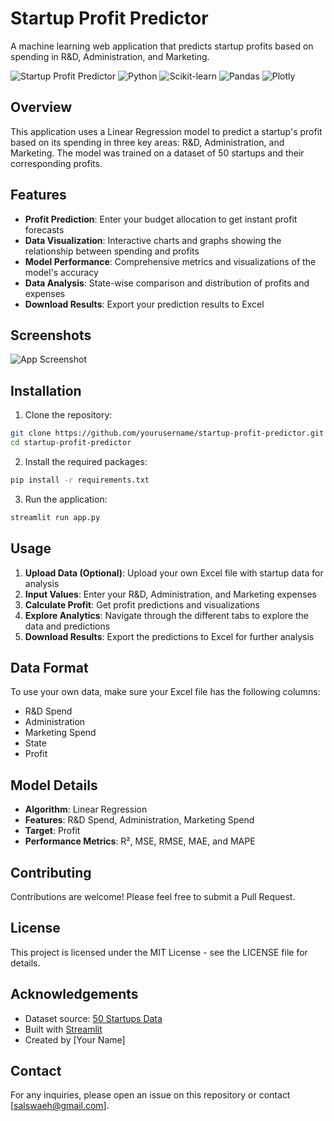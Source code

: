 # Startup Profit Predictor

A machine learning web application that predicts startup profits based on spending in R&D, Administration, and Marketing.

![Startup Profit Predictor](https://img.shields.io/badge/Streamlit-FF4B4B?style=for-the-badge&logo=Streamlit&logoColor=white)
![Python](https://img.shields.io/badge/Python-3776AB?style=for-the-badge&logo=python&logoColor=white)
![Scikit-learn](https://img.shields.io/badge/scikit_learn-F7931E?style=for-the-badge&logo=scikit-learn&logoColor=white)
![Pandas](https://img.shields.io/badge/Pandas-2C2D72?style=for-the-badge&logo=pandas&logoColor=white)
![Plotly](https://img.shields.io/badge/Plotly-239120?style=for-the-badge&logo=plotly&logoColor=white)

## Overview

This application uses a Linear Regression model to predict a startup's profit based on its spending in three key areas: R&D, Administration, and Marketing. The model was trained on a dataset of 50 startups and their corresponding profits.

## Features

- **Profit Prediction**: Enter your budget allocation to get instant profit forecasts
- **Data Visualization**: Interactive charts and graphs showing the relationship between spending and profits
- **Model Performance**: Comprehensive metrics and visualizations of the model's accuracy
- **Data Analysis**: State-wise comparison and distribution of profits and expenses
- **Download Results**: Export your prediction results to Excel

## Screenshots

![App Screenshot](https://via.placeholder.com/800x400?text=App+Screenshot)

## Installation

1. Clone the repository:
```bash
git clone https://github.com/yourusername/startup-profit-predictor.git
cd startup-profit-predictor
```

2. Install the required packages:
```bash
pip install -r requirements.txt
```

3. Run the application:
```bash
streamlit run app.py
```

## Usage

1. **Upload Data (Optional)**: Upload your own Excel file with startup data for analysis
2. **Input Values**: Enter your R&D, Administration, and Marketing expenses
3. **Calculate Profit**: Get profit predictions and visualizations
4. **Explore Analytics**: Navigate through the different tabs to explore the data and predictions
5. **Download Results**: Export the predictions to Excel for further analysis

## Data Format

To use your own data, make sure your Excel file has the following columns:
- R&D Spend
- Administration
- Marketing Spend
- State
- Profit

## Model Details

- **Algorithm**: Linear Regression
- **Features**: R&D Spend, Administration, Marketing Spend
- **Target**: Profit
- **Performance Metrics**: R², MSE, RMSE, MAE, and MAPE

## Contributing

Contributions are welcome! Please feel free to submit a Pull Request.

## License

This project is licensed under the MIT License - see the LICENSE file for details.

## Acknowledgements

- Dataset source: [50 Startups Data](https://www.kaggle.com/datasets/farhanmd29/50-startups)
- Built with [Streamlit](https://streamlit.io/)
- Created by [Your Name]

## Contact

For any inquiries, please open an issue on this repository or contact [salswaeh@gmail.com]. 
